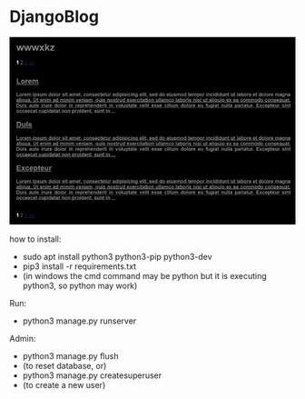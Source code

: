 # DjangoBlog

![](https://github.com/wwwxkz/DjangoBlog/blob/master/README/example.png)

how to install:
  * sudo apt install python3 python3-pip python3-dev
  * pip3 install -r requirements.txt
  * (in windows the cmd command may be python but it is executing python3, so python may work)
  
Run: 
  * python3 manage.py runserver
  
Admin: 	
  * python3 manage.py flush 
  * (to reset database, or) 
  * python3 manage.py createsuperuser 
  * (to create a new user) 
	

